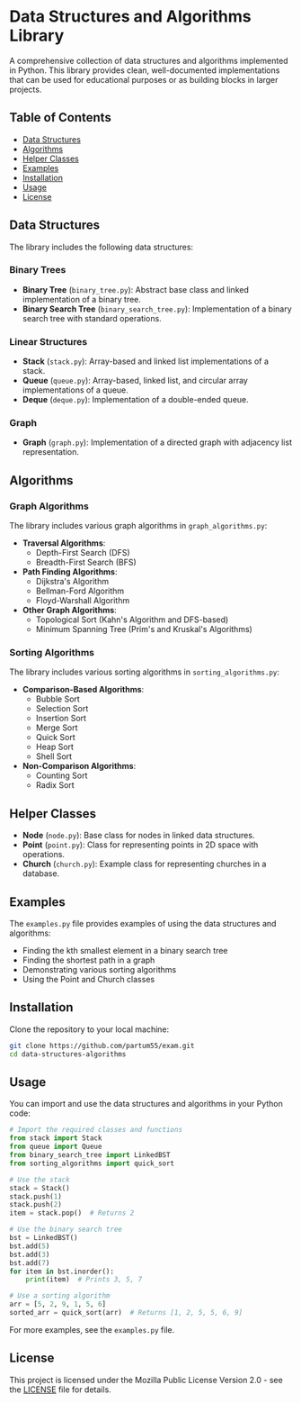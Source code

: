 # Data Structures and Algorithms Library

A comprehensive collection of data structures and algorithms implemented in Python. This library provides clean, well-documented implementations that can be used for educational purposes or as building blocks in larger projects.

## Table of Contents

- [Data Structures](#data-structures)
- [Algorithms](#algorithms)
- [Helper Classes](#helper-classes)
- [Examples](#examples)
- [Installation](#installation)
- [Usage](#usage)
- [License](#license)

## Data Structures

The library includes the following data structures:

### Binary Trees

- **Binary Tree** (`binary_tree.py`): Abstract base class and linked implementation of a binary tree.
- **Binary Search Tree** (`binary_search_tree.py`): Implementation of a binary search tree with standard operations.

### Linear Structures

- **Stack** (`stack.py`): Array-based and linked list implementations of a stack.
- **Queue** (`queue.py`): Array-based, linked list, and circular array implementations of a queue.
- **Deque** (`deque.py`): Implementation of a double-ended queue.

### Graph

- **Graph** (`graph.py`): Implementation of a directed graph with adjacency list representation.

## Algorithms

### Graph Algorithms

The library includes various graph algorithms in `graph_algorithms.py`:

- **Traversal Algorithms**:
  - Depth-First Search (DFS)
  - Breadth-First Search (BFS)
- **Path Finding Algorithms**:
  - Dijkstra's Algorithm
  - Bellman-Ford Algorithm
  - Floyd-Warshall Algorithm
- **Other Graph Algorithms**:
  - Topological Sort (Kahn's Algorithm and DFS-based)
  - Minimum Spanning Tree (Prim's and Kruskal's Algorithms)

### Sorting Algorithms

The library includes various sorting algorithms in `sorting_algorithms.py`:

- **Comparison-Based Algorithms**:
  - Bubble Sort
  - Selection Sort
  - Insertion Sort
  - Merge Sort
  - Quick Sort
  - Heap Sort
  - Shell Sort
- **Non-Comparison Algorithms**:
  - Counting Sort
  - Radix Sort

## Helper Classes

- **Node** (`node.py`): Base class for nodes in linked data structures.
- **Point** (`point.py`): Class for representing points in 2D space with operations.
- **Church** (`church.py`): Example class for representing churches in a database.

## Examples

The `examples.py` file provides examples of using the data structures and algorithms:

- Finding the kth smallest element in a binary search tree
- Finding the shortest path in a graph
- Demonstrating various sorting algorithms
- Using the Point and Church classes

## Installation

Clone the repository to your local machine:

```bash
git clone https://github.com/partum55/exam.git
cd data-structures-algorithms
```

## Usage

You can import and use the data structures and algorithms in your Python code:

```python
# Import the required classes and functions
from stack import Stack
from queue import Queue
from binary_search_tree import LinkedBST
from sorting_algorithms import quick_sort

# Use the stack
stack = Stack()
stack.push(1)
stack.push(2)
item = stack.pop()  # Returns 2

# Use the binary search tree
bst = LinkedBST()
bst.add(5)
bst.add(3)
bst.add(7)
for item in bst.inorder():
    print(item)  # Prints 3, 5, 7

# Use a sorting algorithm
arr = [5, 2, 9, 1, 5, 6]
sorted_arr = quick_sort(arr)  # Returns [1, 2, 5, 5, 6, 9]
```

For more examples, see the `examples.py` file.

## License

This project is licensed under the Mozilla Public License Version 2.0 - see the [LICENSE](LICENSE) file for details.
